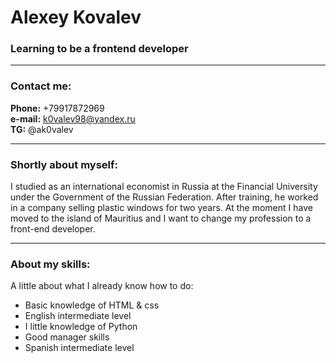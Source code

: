 # Alexey Kovalev
### Learning to be a frontend developer

***

### Contact me:
**Phone:** +79917872969 \
**e-mail:** k0valev98@yandex.ru \
**TG:** @ak0valev

***

### Shortly about myself:

I studied as an international economist in Russia at the Financial University under the Government of the Russian Federation. After training, he worked in a company selling plastic windows for two years. At the moment I have moved to the island of Mauritius and I want to change my profession to a front-end developer.

***

### About my skills:

A little about what I already know how to do:

- Basic knowledge of HTML & css
- English intermediate level
- I little knowledge of Python
- Good manager skills
- Spanish intermediate level